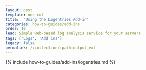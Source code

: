 ```yaml
---
layout: post
template: one-col
title:  "Using the Logentries Add-in"
categories: how-to-guides/add-ins
order: 10
lead: Simple web-based log analysis service for your servers
tags: ['Logs', 'Add ins']
legacy: false
permalink: /:collection/:path:output_ext
---
```




{% include how-to-guides/add-ins/logentries.md %}